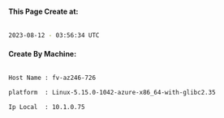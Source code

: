 
   
#### This Page Create at:

```bash

2023-08-12 - 03:56:34 UTC

```

#### Create By Machine:

```bash

Host Name : fv-az246-726

platform  : Linux-5.15.0-1042-azure-x86_64-with-glibc2.35

Ip Local  : 10.1.0.75

```

